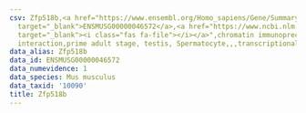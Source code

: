```yaml
---
csv: Zfp518b,<a href="https://www.ensembl.org/Homo_sapiens/Gene/Summary?db=core;g=ENSMUSG00000046572"
  target="_blank">ENSMUSG00000046572</a>,<a href="https://www.ncbi.nlm.nih.gov/pubmed/25450459"
  target="_blank"><i class="fas fa-file"></i></a>",chromatin immunoprecipitation assay,direct
  interaction,prime adult stage, testis, Spermatocyte,,,transcriptional regulation,
data_alias: Zfp518b
data_id: ENSMUSG00000046572
data_numevidence: 1
data_species: Mus musculus
data_taxid: '10090'
title: Zfp518b
---
```

